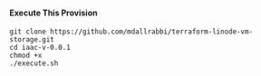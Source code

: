 #### Execute This Provision
```
git clone https://github.com/mdallrabbi/terraform-linode-vm-storage.git
cd iaac-v-0.0.1
chmod +x
./execute.sh
```
